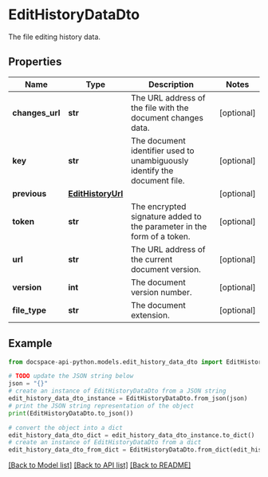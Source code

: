 # EditHistoryDataDto
The file editing history data.

## Properties

Name | Type | Description | Notes
------------ | ------------- | ------------- | -------------
**changes_url** | **str** | The URL address of the file with the document changes data. | [optional] 
**key** | **str** | The document identifier used to unambiguously identify the document file. | [optional] 
**previous** | [**EditHistoryUrl**](EditHistoryUrl.md) |  | [optional] 
**token** | **str** | The encrypted signature added to the parameter in the form of a token. | [optional] 
**url** | **str** | The URL address of the current document version. | [optional] 
**version** | **int** | The document version number. | [optional] 
**file_type** | **str** | The document extension. | [optional] 

## Example

```python
from docspace-api-python.models.edit_history_data_dto import EditHistoryDataDto

# TODO update the JSON string below
json = "{}"
# create an instance of EditHistoryDataDto from a JSON string
edit_history_data_dto_instance = EditHistoryDataDto.from_json(json)
# print the JSON string representation of the object
print(EditHistoryDataDto.to_json())

# convert the object into a dict
edit_history_data_dto_dict = edit_history_data_dto_instance.to_dict()
# create an instance of EditHistoryDataDto from a dict
edit_history_data_dto_from_dict = EditHistoryDataDto.from_dict(edit_history_data_dto_dict)
```
[[Back to Model list]](../README.md#documentation-for-models) [[Back to API list]](../README.md#documentation-for-api-endpoints) [[Back to README]](../README.md)


